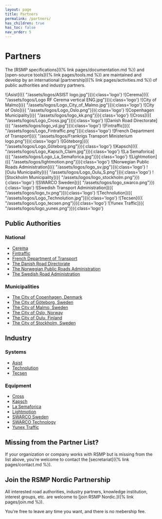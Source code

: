 ```yaml
---
layout: page
title: Partners
permalink: /partners/
has_children: true
has_toc: false
nav_order: 5
---
```


# Partners
The [RSMP specifications]({% link pages/documentation.md %}) and [open-source tools]({% link pages/tools.md %}) are maintained and develop by an international [partnership]({% link pages/activities.md %}) of public authorities and industry partners. 

![Asist]({{ "/assets/logos/ASIST logo.jpg"}}){:class='logo'}
![Cerema]({{ "/assets/logos/Logo RF Cerema vertical ENG.jpg"}}){:class='logo'}
![City of Malmo]({{ "/assets/logos/Logo_City_of_Malmo.jpg"}}){:class='logo'}
![City of Oslo]({{ "/assets/logos/Logo_Oslo.png"}}){:class='logo'}
![Copenhagen Municipality]({{ "/assets/logos/logo_kk.png"}}){:class='logo'}
![Cross]({{ "/assets/logos/Logo_Cross.jpg"}}){:class='logo'}
![Danish Road Directorate]({{ "/assets/logos/logo_vd.jpg"}}){:class='logo'}
![Fintraffic]({{ "/assets/logos/Logo_Fintraffic.png"}}){:class='logo'}
![French Department of Transport]({{ "/assets/logos/Frankrigs Transport Ministerium logo.png"}}){:class='logo'}
![Göteborg]({{ "/assets/logos/Logo_Göteborg.png"}}){:class='logo'}
![Kapsch]({{ "/assets/logos/Logo_Kapsch_Claim.jpg"}}){:class='logo'}
![La Semaforica]({{ "/assets/logos/Logo_La_Semaforica.jpg"}}){:class='logo'}
![Lightmotion]({{ "/assets/logos/lightmotion.png"}}){:class='logo'}
![Norwegian Public Roads Administration]({{ "/assets/logos/logo_sv.jpg"}}){:class='logo'}
![Oulu Municipality]({{ "/assets/logos/Logo_Oulu_S.png"}}){:class='logo'}
![Stockholm Municipality]({{ "/assets/logos/logo_stockholm.png"}}){:class='logo'}
![SWARCO Sweden]({{ "/assets/logos/logo_swarco.png"}}){:class='logo'}
![Swedish Transport Administration]({{ "/assets/logos/logo_tv.png"}}){:class='logo'}
![Technolution]({{ "/assets/logos/Logo_Technolution.jpg"}}){:class='logo'}
![Tecsen]({{ "/assets/logos/Logo_tecsen.png"}}){:class='logo'}
![Yunex Traffic]({{ "/assets/logos/logo_yunex.png"}}){:class='logo'}

## Public Authorities
### National
- [Cerema](https://www.cerema.fr/en)
- [Fintraffic](https://www.fintraffic.fi/en)
- [French Department of Transport](https://www.ecologie.gouv.fr/politiques/transport-routier)
- [The Danish Road Directorate](https://www.vejdirektoratet.dk)
- [The Norwegian Public Roads Administration](https://www.vegvesen.no)
- [The Swedish Road Administration](https://www.trafikverket.se)
 
### Municipalities
- [The City of Copenhagen, Denmark](https://www.kk.dk)
- [The City of Göteborg, Sweden](https://www.goteborg.com/)
- [The City of Malmo, Sweden](https://www.sydsverige.dk/)
- [The City of Oslo, Norway](https://www.oslo.kommune.no)
- [The City of Oulu, Finland](https://www.ouka.fi/en)
- [The City of Stockholm, Sweden](https://start.stockholm)

## Industry
### Systems
- [Asist](https://www.asist.si/)
- [Technolution](https://www.technolution.com)
- [Tecsen](https://www.tecsen.it/)

### Equipment
- [Cross](https://www.cross-traffic.com/en/)
- [Kapsch](https://www.kapsch.net/en)
- [La Semaforica](https://lasemaforica.com/)
- [Lightmotion](https://lightmotion.fi/)
- [SWARCO Sweden](https://www.swarco.com/companies/swarco-sverige-ab)
- [SWARCO Technology](https://www.swarco.com/companies/swarco-technology-aps)
- [Yunex Traffic](https://www.yunextraffic.com)

## Missing from the Partner List?
If your organization or company works with RSMP but is missing from the list above, you're welcome to contact the [secretariat]({% link pages/contact.md %}).

## Join the RSMP Nordic Partnership
All interested road authorities, industry partners, knowledge institution, interest groups, etc. are welcome to [join RSMP Nordic.]({% link pages/join.md %}).

You're free to leave any time you want, and there is no mebership fee.
